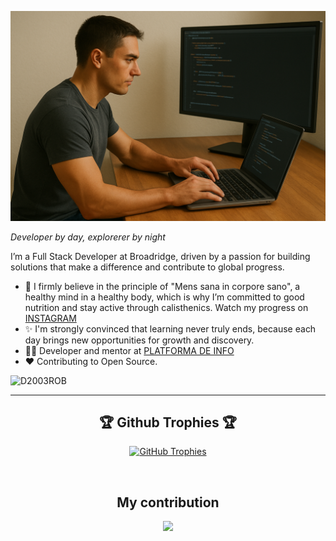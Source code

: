 <!--Banner-->
![A "me" designed by AI](./banner.png)

*Developer by day, explorerer by night*
<br /> 

<!--Start Intro-->               
<p align="left">I’m a Full Stack Developer at Broadridge, driven by a passion for building solutions that make a difference and contribute to global progress. </p>

- 🌱 I firmly believe in the principle of "Mens sana in corpore sano", a healthy mind in a healthy body, which is why I’m committed to good nutrition and stay active through calisthenics. Watch my progress on [INSTAGRAM](https://www.instagram.com/robert.drg3/)
- ✨ I'm strongly convinced that learning never truly ends, because each day brings new opportunities for growth and discovery.
- 💁‍♂️ Developer and mentor at [PLATFORMA DE INFO](https://platforma-de.info)
- ❤ Contributing to Open Source.

<p align="left">
  <img src="https://komarev.com/ghpvc/?username=DarthTrebor&label=Profile%20views&color=2b57d9&style=for-the-badge&logo=star" alt="D2003ROB" style="padding-right:20px;" />
</p>

---

<h2 align="center">🏆 Github Trophies 🏆</h2>
<p align="center">
  <a href="https://github.com/D2003ROB">
    <picture>
      <source media="(prefers-color-scheme: dark)" srcset="https://github-profile-trophy.vercel.app/?username=D2003ROB&no-bg=true&row=2&column=6&margin-w=20&margin-h=20&theme=monokai">
      <source media="(prefers-color-scheme: light)" srcset="https://github-profile-trophy.vercel.app/?username=D2003ROB&no-bg=true&row=2&column=6&margin-w=20&margin-h=20">
      <img alt="GitHub Trophies" src="https://github-profile-trophy.vercel.app/?username=D2003ROB&no-bg=true&no-frame=true&row=2&column=6&margin-w=20&margin-h=20">
    </picture>
  </a>
</p>
<br />

<h2 align="center">My contribution</h2>
<div align="center">
    <img src="https://github-readme-activity-graph.vercel.app/graph?username=D2003ROB&bg_color=2b57d9&&color=ffffff&line=c56a90&point=ffeb95&area=false&hide_border=false" border-radius="15">
</div>

